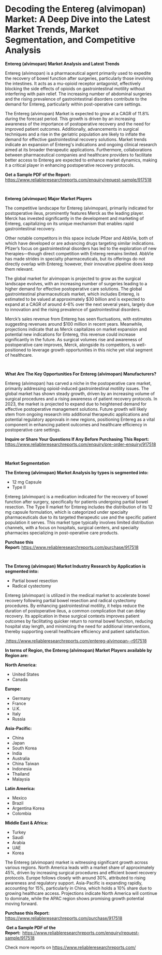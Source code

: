 <p><h1>Decoding the Entereg (alvimopan) Market: A Deep Dive into the Latest Market Trends, Market Segmentation, and Competitive Analysis</h1></p><p><strong>Entereg (alvimopan) Market Analysis and Latest Trends</strong></p>
<p><p>Entereg (alvimopan) is a pharmaceutical agent primarily used to expedite the recovery of bowel function after surgeries, particularly those involving the intestines. It acts as a mu-opioid receptor antagonist, effectively blocking the side effects of opioids on gastrointestinal motility without interfering with pain relief. The increasing number of abdominal surgeries and the rising prevalence of gastrointestinal disorders contribute to the demand for Entereg, particularly within post-operative care settings.</p><p>The Entereg (alvimopan) Market is expected to grow at a CAGR of 11.8% during the forecast period. This growth is driven by an increasing awareness of the importance of postoperative recovery and the need for improved patient outcomes. Additionally, advancements in surgical techniques and a rise in the geriatric population are likely to inflate the demand for effective gastrointestinal recovery solutions. Market trends indicate an expansion of Entereg's indications and ongoing clinical research aimed at its broader therapeutic applications. Furthermore, collaborations between pharmaceutical companies and healthcare providers to facilitate better access to Entereg are expected to enhance market dynamics, making it a critical player in enhancing postoperative recovery protocols.</p></p>
<p><strong>Get a Sample PDF of the Report:&nbsp;</strong> <a href="https://www.reliableresearchreports.com/enquiry/request-sample/917518?utm_campaign=3105&utm_medium=2&utm_source=Github&utm_content=ia&utm_term=08032025&utm_id=entereg-alvimopan">https://www.reliableresearchreports.com/enquiry/request-sample/917518</a></p>
<p>&nbsp;</p>
<p><strong>Entereg (alvimopan) Major Market Players</strong></p>
<p><p>The competitive landscape for Entereg (alvimopan), primarily indicated for postoperative ileus, prominently features Merck as the leading player. Merck has invested significantly in the development and marketing of Entereg, capitalizing on its unique mechanism that enables rapid gastrointestinal recovery. </p><p>Other notable competitors in this space include Pfizer and AbbVie, both of which have developed or are advancing drugs targeting similar indications. Pfizer’s focus on gastrointestinal disorders has led to the exploration of new therapies—though direct competition with Entereg remains limited. AbbVie has made strides in specialty pharmaceuticals, but its offerings do not directly overlap with Entereg; however, their innovative pipeline does keep them relevant.</p><p>The global market for alvimopan is projected to grow as the surgical landscape evolves, with an increasing number of surgeries leading to a higher demand for effective postoperative care solutions. The global gastrointestinal pharmaceuticals market, which includes Entereg, is estimated to be valued at approximately $30 billion and is expected to expand at a CAGR of around 4-6% over the next several years, largely due to innovation and the rising prevalence of gastrointestinal disorders.</p><p>Merck’s sales revenue from Entereg has seen fluctuations, with estimates suggesting revenues around $100 million in recent years. Meanwhile, projections indicate that as Merck capitalizes on market expansion and potential new indications for Entereg, this revenue could increase significantly in the future. As surgical volumes rise and awareness of postoperative care improves, Merck, alongside its competitors, is well-positioned to leverage growth opportunities in this niche yet vital segment of healthcare.</p></p>
<p>&nbsp;</p>
<p><strong>What Are The Key Opportunities For Entereg (alvimopan) Manufacturers?</strong></p>
<p><p>Entereg (alvimopan) has carved a niche in the postoperative care market, primarily addressing opioid-induced gastrointestinal motility issues. The global market has shown steady growth, driven by an increasing volume of surgical procedures and a rising awareness of patient recovery protocols. In 2023, the market is projected to expand due to heightened demand for effective postoperative management solutions. Future growth will likely stem from ongoing research into additional therapeutic applications and potential regulatory approvals in new regions, positioning Entereg as a vital component in enhancing patient outcomes and healthcare efficiency in postoperative care settings.</p></p>
<p><strong>Inquire or Share Your Questions If Any Before Purchasing This Report:</strong> <a href="https://www.reliableresearchreports.com/enquiry/pre-order-enquiry/917518?utm_campaign=3105&utm_medium=2&utm_source=Github&utm_content=ia&utm_term=08032025&utm_id=entereg-alvimopan">https://www.reliableresearchreports.com/enquiry/pre-order-enquiry/917518</a></p>
<p>&nbsp;</p>
<p><strong>Market Segmentation</strong></p>
<p><strong>The Entereg (alvimopan) Market Analysis by types is segmented into:</strong></p>
<p><ul><li>12 mg Capsule</li><li>Type II</li></ul></p>
<p><p>Entereg (alvimopan) is a medication indicated for the recovery of bowel function after surgery, specifically for patients undergoing partial bowel resection. The Type II market for Entereg includes the distribution of its 12 mg capsule formulation, which is categorized under specialty pharmaceuticals due to its targeted therapeutic use and the specific patient population it serves. This market type typically involves limited distribution channels, with a focus on hospitals, surgical centers, and specialty pharmacies specializing in post-operative care products.</p></p>
<p><strong>Purchase this Report:&nbsp;</strong><a href="https://www.reliableresearchreports.com/purchase/917518?utm_campaign=3105&utm_medium=2&utm_source=Github&utm_content=ia&utm_term=08032025&utm_id=entereg-alvimopan">https://www.reliableresearchreports.com/purchase/917518</a></p>
<p>&nbsp;</p>
<p><strong>The Entereg (alvimopan) Market Industry Research by Application is segmented into:</strong></p>
<p><ul><li>Partial bowel resection</li><li>Radical cystectomy</li></ul></p>
<p><p>Entereg (alvimopan) is utilized in the medical market to accelerate bowel recovery following partial bowel resection and radical cystectomy procedures. By enhancing gastrointestinal motility, it helps reduce the duration of postoperative ileus, a common complication that can delay recovery. Its application in these surgical contexts improves patient outcomes by facilitating quicker return to normal bowel function, reducing hospital stay length, and minimizing the need for additional interventions, thereby supporting overall healthcare efficiency and patient satisfaction.</p></p>
<p><a href="https://www.reliableresearchreports.com/entereg-alvimopan--r917518?utm_campaign=3105&utm_medium=2&utm_source=Github&utm_content=ia&utm_term=08032025&utm_id=entereg-alvimopan">&nbsp;https://www.reliableresearchreports.com/entereg-alvimopan--r917518</a></p>
<p><strong>In terms of Region, the Entereg (alvimopan) Market Players available by Region are:</strong></p>
<p>
    <p> <strong> North America: </strong>
        <ul>
            <li>United States</li>
            <li>Canada</li>
        </ul>
        </p> 
    <p> <strong> Europe: </strong>
        <ul>
            <li>Germany</li>
            <li>France</li>
            <li>U.K.</li>
            <li>Italy</li>
            <li>Russia</li>
        </ul>
        </p> 
    <p> <strong> Asia-Pacific: </strong>
        <ul>
            <li>China</li>
            <li>Japan</li>
            <li>South Korea</li>
            <li>India</li>
            <li>Australia</li>
            <li>China Taiwan</li>
            <li>Indonesia</li>
            <li>Thailand</li>
            <li>Malaysia</li>
        </ul>
        </p> 
    <p> <strong> Latin America: </strong>
        <ul>
            <li>Mexico</li>
            <li>Brazil</li>
            <li>Argentina Korea</li>
            <li>Colombia</li>
        </ul>
        </p> 
    <p> <strong> Middle East & Africa: </strong>
        <ul>
            <li>Turkey</li>
            <li>Saudi</li>
            <li>Arabia</li>
            <li>UAE</li>
            <li>Korea</li>
        </ul>
    </p>
    </p>
<p><p>The Entereg (alvimopan) market is witnessing significant growth across various regions. North America leads with a market share of approximately 45%, driven by increasing surgical procedures and efficient bowel recovery protocols. Europe follows closely with around 30%, attributed to rising awareness and regulatory support. Asia-Pacific is expanding rapidly, accounting for 15%, particularly in China, which holds a 10% share due to growing healthcare access. Projections indicate North America will continue to dominate, while the APAC region shows promising growth potential moving forward.</p></p>
<p><strong>Purchase this Report: </strong><a href="https://www.reliableresearchreports.com/purchase/917518?utm_campaign=3105&utm_medium=2&utm_source=Github&utm_content=ia&utm_term=08032025&utm_id=entereg-alvimopan">https://www.reliableresearchreports.com/purchase/917518</a></p>
<p>&nbsp;<strong>Get a Sample PDF of the Report:&nbsp;&nbsp;</strong><a href="https://www.reliableresearchreports.com/enquiry/request-sample/917518?utm_campaign=3105&utm_medium=2&utm_source=Github&utm_content=ia&utm_term=08032025&utm_id=entereg-alvimopan">https://www.reliableresearchreports.com/enquiry/request-sample/917518</a></p>
<p><strong></strong></p>
<p>Check more reports on <a href="https://www.reliableresearchreports.com/?utm_campaign=3105&utm_medium=2&utm_source=Github&utm_content=ia&utm_term=08032025&utm_id=entereg-alvimopan">https://www.reliableresearchreports.com/</a></p>